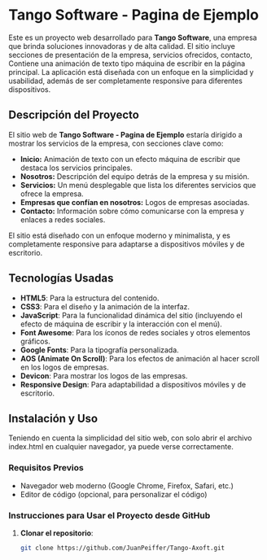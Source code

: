 # **Tango Software - Pagina de Ejemplo**

Este es un proyecto web desarrollado para **Tango Software**, una empresa que brinda soluciones innovadoras y de alta calidad. El sitio incluye secciones de presentación de la empresa, servicios ofrecidos, contacto, Contiene una animación de texto tipo máquina de escribir en la página principal.
La aplicación está diseñada con un enfoque en la simplicidad y usabilidad, además de ser completamente responsive para diferentes dispositivos.

## **Descripción del Proyecto**

El sitio web de **Tango Software - Pagina de Ejemplo** estaría dirigido a mostrar los servicios de la empresa, con secciones clave como:

- **Inicio:** Animación de texto con un efecto máquina de escribir que destaca los servicios principales.
- **Nosotros:** Descripción del equipo detrás de la empresa y su misión.
- **Servicios:** Un menú desplegable que lista los diferentes servicios que ofrece la empresa.
- **Empresas que confían en nosotros:** Logos de empresas asociadas.
- **Contacto:** Información sobre cómo comunicarse con la empresa y enlaces a redes sociales.

El sitio está diseñado con un enfoque moderno y minimalista, y es completamente responsive para adaptarse a dispositivos móviles y de escritorio.

## **Tecnologías Usadas**

- **HTML5**: Para la estructura del contenido.
- **CSS3**: Para el diseño y la animación de la interfaz.
- **JavaScript**: Para la funcionalidad dinámica del sitio (incluyendo el efecto de máquina de escribir y la interacción con el menú).
- **Font Awesome**: Para los íconos de redes sociales y otros elementos gráficos.
- **Google Fonts**: Para la tipografía personalizada.
- **AOS (Animate On Scroll)**: Para los efectos de animación al hacer scroll en los logos de empresas.
- **Devicon**: Para mostrar los logos de las empresas.
- **Responsive Design**: Para adaptabilidad a dispositivos móviles y de escritorio.

## **Instalación y Uso**

Teniendo en cuenta la simplicidad del sitio web, con solo abrir el archivo index.html en cualquier 
navegador, ya puede verse correctamente.

### **Requisitos Previos**
- Navegador web moderno (Google Chrome, Firefox, Safari, etc.)
- Editor de código (opcional, para personalizar el código)

### **Instrucciones para Usar el Proyecto desde GitHub**
1. **Clonar el repositorio**:
   ```bash
   git clone https://github.com/JuanPeiffer/Tango-Axoft.git
